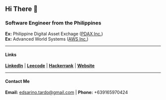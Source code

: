 ## Hi There 👋

### Software Engineer from the Philippines
**Ex:** Philippine Digital Asset Exchage ([PDAX Inc.](https://pdax.ph/)) <br />
**Ex:** Advanced World Systems ([AWS Inc.](https://www.awsys-i.com/en/home.php))

-----

#### Links
[**LinkedIn**](https://www.linkedin.com/in/edstardo/) | [**Leecode**](https://leetcode.com/edstardo) | [**Hackerrank**](https://www.hackerrank.com/edstardo) | [**Website**](https://edstardo.dev)

-----

#### Contact Me
**Email:** edsarino.tardo@gmail.com | **Phone:** +639165970424

<!--
**edstardo/edstardo** is a ✨ _special_ ✨ repository because its `README.md` (this file) appears on your GitHub profile.

Here are some ideas to get you started:

- 🔭 I’m currently working on ...
- 🌱 I’m currently learning ...
- 👯 I’m looking to collaborate on ...
- 🤔 I’m looking for help with ...
- 💬 Ask me about ...
- 📫 How to reach me: ...
- 😄 Pronouns: ...
- ⚡ Fun fact: ...
-->
